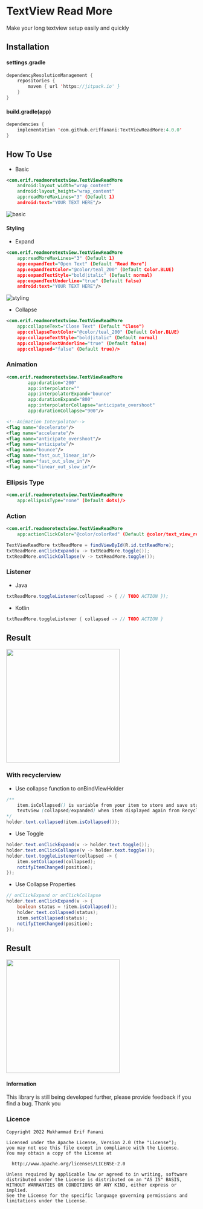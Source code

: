 # TextView Read More
Make your long textview setup easily and quickly

## Installation
#### settings.gradle
```kotlin
dependencyResolutionManagement {
    repositories {
        maven { url 'https://jitpack.io' }
    }
}
```

#### build.gradle(app)
```kotlin
dependencies {
    implementation 'com.github.eriffanani:TextViewReadMore:4.0.0'
}
```

## How To Use
* Basic
```xml
<com.erif.readmoretextview.TextViewReadMore
    android:layout_width="wrap_content"
    android:layout_height="wrap_content"
    app:readMoreMaxLines="3" (Default 1)
    android:text="YOUR TEXT HERE"/>
```
![basic](https://user-images.githubusercontent.com/26743731/167334745-3915b937-a0b4-4524-a0b4-47b165143ec7.png)

#### Styling
* Expand
```xml
<com.erif.readmoretextview.TextViewReadMore
    app:readMoreMaxLines="3" (Default 1)
    app:expandText="Open Text" (Default "Read More")
    app:expandTextColor="@color/teal_200" (Default Color.BLUE)
    app:expandTextStyle="bold|italic" (Default normal)
    app:expandTextUnderline="true" (Default false)
    android:text="YOUR TEXT HERE"/>
```
![styling](https://user-images.githubusercontent.com/26743731/167335646-86eb9860-b40e-4281-be49-644993cd49e1.png)

* Collapse
```xml
<com.erif.readmoretextview.TextViewReadMore
    app:collapseText="Close Text" (Default "Close")
    app:collapseTextColor="@color/teal_200" (Default Color.BLUE)
    app:collapseTextStyle="bold|italic" (Default normal)
    app:collapseTextUnderline="true" (Default false)
    app:collapsed="false" (Default true)/>
```

### Animation
```xml
<com.erif.readmoretextview.TextViewReadMore
        app:duration="200"
        app:interpolator=""
        app:interpolatorExpand="bounce"
        app:durationExpand="800"
        app:interpolatorCollapse="anticipate_overshoot"
        app:durationCollapse="900"/>

<!--Animation Interpolator-->
<flag name="decelerate"/>
<flag name="accelerate"/>
<flag name="anticipate_overshoot"/>
<flag name="anticipate"/>
<flag name="bounce"/>
<flag name="fast_out_linear_in"/>
<flag name="fast_out_slow_in"/>
<flag name="linear_out_slow_in"/>
```

### Ellipsis Type
```xml
<com.erif.readmoretextview.TextViewReadMore
    app:ellipsisType="none" (Default dots)/>
```
### Action
```xml
<com.erif.readmoretextview.TextViewReadMore
    app:actionClickColor="@color/colorRed" (Default @color/text_view_read_more_button_hover_color)/>
```
```java
TextViewReadMore txtReadMore = findViewById(R.id.txtReadMore);
txtReadMore.onClickExpand(v -> txtReadMore.toggle());
txtReadMore.onClickCollapse(v -> txtReadMore.toggle());
```

### Listener
* Java
```Java
txtReadMore.toggleListener(collapsed -> { // TODO ACTION });
```
* Kotlin
```kotlin
txtReadMore.toggleListener { collapsed -> // TODO ACTION }
```

## Result
<img src="https://github.com/eriffanani/TextViewReadMore/assets/26743731/aaee9b13-b095-4f3e-95f4-6319c3e2dbc9" width="300"/>

### With recyclerview
* Use collapse function to onBindViewHolder
```java
/** 
    item.isCollapsed() is variable from your item to store and save state of 
    textview (collapsed/expanded) when item displayed again from RecyclerView scroll 
*/
holder.text.collapsed(item.isCollapsed());
```
* Use Toggle
```java
holder.text.onClickExpand(v -> holder.text.toggle());
holder.text.onClickCollapse(v -> holder.text.toggle());
holder.text.toggleListener(collapsed -> {
    item.setCollapsed(collapsed);
    notifyItemChanged(position);
});
```
* Use Collapse Properties
```java
// onClickExpand or onClickCollapse 
holder.text.onClickExpand(v -> {
    boolean status = !item.isCollapsed();
    holder.text.collapsed(status);
    item.setCollapsed(status);
    notifyItemChanged(position);
});
```
## Result
<img src="https://github.com/eriffanani/TextViewReadMore/assets/26743731/9315357b-6974-4796-a4db-df2d5bd56d74" width="300"/>

#### Information
This library is still being developed further, please provide feedback if you find a bug. Thank you
### Licence
```license
Copyright 2022 Mukhammad Erif Fanani

Licensed under the Apache License, Version 2.0 (the "License");
you may not use this file except in compliance with the License.
You may obtain a copy of the License at

  http://www.apache.org/licenses/LICENSE-2.0

Unless required by applicable law or agreed to in writing, software
distributed under the License is distributed on an "AS IS" BASIS,
WITHOUT WARRANTIES OR CONDITIONS OF ANY KIND, either express or implied.
See the License for the specific language governing permissions and
limitations under the License.
```
